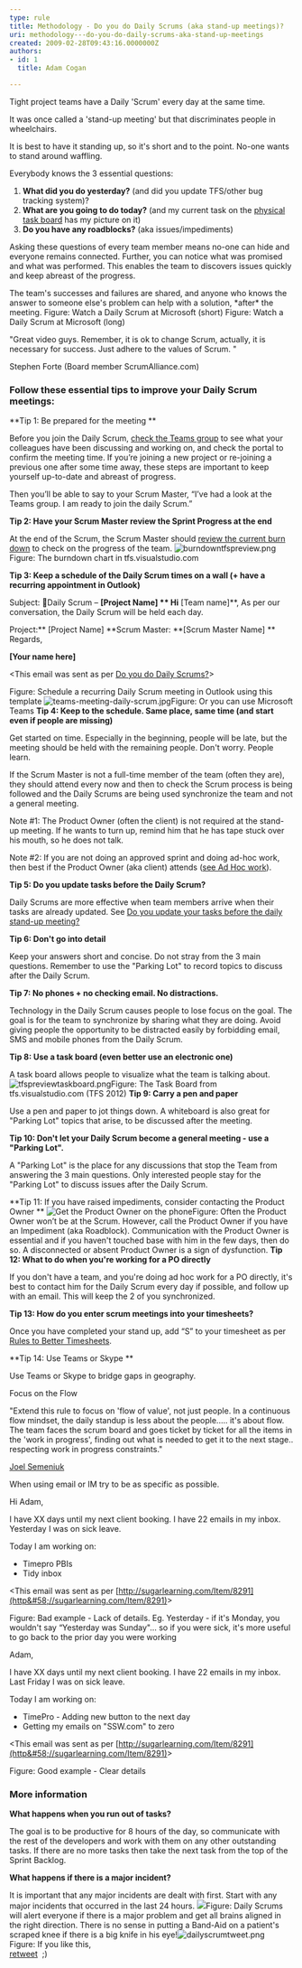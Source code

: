 ```yaml
---
type: rule
title: Methodology - Do you do Daily Scrums (aka stand-up meetings)?
uri: methodology---do-you-do-daily-scrums-aka-stand-up-meetings
created: 2009-02-28T09:43:16.0000000Z
authors:
- id: 1
  title: Adam Cogan

---
```


 
​​Tight project teams have a Daily 'Scrum' every day at the same time.

It was once called a 'stand-up meeting' but that discriminates people in wheelchairs.

It is best to have it standing up, so it's short and to the point. No-one wants to stand around waffling.
 
Everybody knows the 3 essential questions:

1. **What did you do yesterday?** (and did you update TFS/other bug tracking system)?
2. **What are you going to do today?** (and my current task on the [physical task board](/_layouts/15/FIXUPREDIRECT.ASPX?WebId=3dfc0e07-e23a-4cbb-aac2-e778b71166a2&amp;TermSetId=07da3ddf-0924-4cd2-a6d4-a4809ae20160&amp;TermId=df1f9998-8fea-4912-ab3d-df4f5371beff) has my picture on it)
3. **Do you have any roadblocks?** (aka issues/impediments)


Asking these questions of every team member means no-one can hide and everyone remains connected. Further, you can notice what was promised and what was performed. This enables the team to discovers issues quickly and keep abreast of the progress.

The team's successes and failures are shared, and anyone who knows the answer to someone else's problem can help with a solution, \*after\* the meeting.
Figure: Watch a Daily Scrum at Microsoft (short) Figure: Watch a Daily Scrum at Microsoft (long)


"Great video guys. Remember, it is ok to change Scrum, actually, it is necessary for success. Just adhere to the values of Scrum. "

Stephen Forte (Board member ScrumAlliance.com)


### Follow these essential tips to improve your Daily Scrum meetings:


**Tip 1: Be prepared for the meeting **

Before you join the Daily Scrum,     [check the Teams group](/_layouts/15/FIXUPREDIRECT.ASPX?WebId=3dfc0e07-e23a-4cbb-aac2-e778b71166a2&amp;TermSetId=07da3ddf-0924-4cd2-a6d4-a4809ae20160&amp;TermId=df84e3d9-c64f-4419-98d6-cb50363450ef) to see what your colleagues have been discussing and working on, and check the portal to confirm the meeting time. If you’re joining a new project or re-joining a previous one after some time away, these steps are important to keep yourself up-to-date and abreast of progress.

Then you’ll be able to say to your Scrum Master, “I’ve had a look at the Teams group. I am ready to join the daily Scrum.”

**Tip 2: Have your Scrum Master review the Sprint Progress at the end**

At the end of the Scrum, the Scrum Master should     [review the current burn down](/_layouts/15/FIXUPREDIRECT.ASPX?WebId=3dfc0e07-e23a-4cbb-aac2-e778b71166a2&amp;TermSetId=07da3ddf-0924-4cd2-a6d4-a4809ae20160&amp;TermId=845e0bac-8c39-4acb-a62d-68b886f5ea2a) to check on the progress of the team.
![burndowntfspreview.png](/PublishingImages/burndowntfspreview.png)Figure: The burndown chart in tfs.visualstudio.com

**Tip 3: Keep a schedule of the Daily Scrum times on a wall (+ have a recurring appointment in Outlook)​​​**


Subject: 🙋Daily Scrum –              **[Project Name]
**
Hi** [Team name]**,
As per our conversation, the Daily Scrum will be held each day.

Project:** [Project Name]
**Scrum Master: **[Scrum Master Name]
**
Regards,

**[Your name here]**

&lt;This email was sent as per              [Do you do Daily Scrums?](/Management/RulesToSuccessfulProjects/Pages/DailyStandUpScrum.aspx)&gt;

Figure: Schedule a recurring Daily Scrum meeting in Outlook using this template
![teams-meeting-daily-scrum.jpg](/PublishingImages/teams-meeting-daily-scrum.jpg)Figure: Or you can use Microsoft Teams
**Tip 4: Keep to the schedule. Same place, same time (and start even if people are missing)**

Get started on time. Especially in the beginning, people will be late, but the meeting should be held with the remaining people. Don't worry. People learn.

If the Scrum Master is not a full-time member of the team (often they are), they should attend every now and then to check the Scrum process is being followed and the Daily Scrums are being used synchronize the team and not a general meeting.

Note #1: The Product Owner (often the client) is not required at the stand-up meeting. If he wants to turn up, remind him that he has tape stuck over his mouth, so he does not talk.

Note #2: If you are not doing an approved sprint and doing ad-hoc work, then best if the Product Owner (aka client) attends ([see Ad Hoc work](/_layouts/15/FIXUPREDIRECT.ASPX?WebId=3dfc0e07-e23a-4cbb-aac2-e778b71166a2&amp;TermSetId=07da3ddf-0924-4cd2-a6d4-a4809ae20160&amp;TermId=e86b7bb9-95a1-45c2-909c-d0ec85296be5)).

**Tip 5: Do you update tasks before the Daily Scrum?**

Daily Scrums are more effective when team members arrive when their tasks are already updated.
See [Do you update your tasks before the daily stand-up meeting?](/_layouts/15/FIXUPREDIRECT.ASPX?WebId=3dfc0e07-e23a-4cbb-aac2-e778b71166a2&amp;TermSetId=07da3ddf-0924-4cd2-a6d4-a4809ae20160&amp;TermId=fef8584d-a54a-4628-a307-fa99cae26802)

**Tip 6: Don't go into detail**

Keep your answers short and concise. Do not stray from the 3 main questions. Remember to use the "Parking Lot" to record topics to discuss after the Daily Scrum.

**Tip 7: No phones + no checking email. No distractions.**

Technology in the Daily Scrum causes people to lose focus on the goal. The goal is for the team to synchronize by sharing what they are doing. Avoid giving people the opportunity to be distracted easily by forbidding email, SMS and mobile phones from the Daily Scrum.

**Tip 8: Use a task board (even better use an electronic one)**

A task board allows people to visualize what the team is talking about.
![tfspreviewtaskboard.png](/PublishingImages/tfspreviewtaskboard.png)Figure: The Task Board from tfs.visualstudio.com (TFS 2012)
**Tip 9: Carry a pen and paper**

Use a pen and paper to jot things down.
A whiteboard is also great for "Parking Lot" topics that arise, to be discussed after the meeting.

**Tip 10: Don't let your Daily Scrum become a general meeting - use a "Parking Lot".**

A "Parking Lot" is the place for any discussions that stop the Team from answering the 3 main questions. Only interested people stay for the "Parking Lot" to discuss issues after the Daily Scrum.

**Tip 11: If you have raised impediments, consider contacting the Product Owner **
![Get the Product Owner on the phone](/PublishingImages/ProductOwnerTelephone.jpg)Figure: Often the Product Owner won’t be at the Scrum. However, call the Product Owner if you have an Impediment (aka Roadblock). Communication with the Product Owner is essential and if you haven't touched base with him in the few days, then do so. A disconnected or absent Product Owner is a sign of dysfunction.
**Tip 12: What to do when you're working for a PO directly**

If you don't have a team, and you're doing ad hoc work for a PO directly, it's best to contact him for the Daily Scrum every day if possible, and follow up with an email. This will keep the 2 of you synchronized.

**Tip 13: How do you enter scrum meetings into your timesheets?**

Once you have completed your stand up, add “S” to your timesheet as per     [Rules to Better Timesheets](http&#58;//www.ssw.com.au/ssw/Standards/Rules/RulesToBetterTimesheets.aspx).

**Tip 14: Use Teams or Skype
**

Use Teams or Skype to bridge gaps in geography.


Focus on the Flow

"Extend this rule to focus on 'flow of value', not just people. In a continuous flow mindset, the daily standup is less about the people..... it's about flow. The team faces the scrum board and goes ticket by ticket for all the items in the 'work in progress', finding out what is needed to get it to the next stage.. respecting work in progress constraints."

[Joel Semeniuk](http&#58;//joelfromcanada.com/)


When using email or IM try to be as specific as possible.


Hi Adam,        

I have XX days until my next client booking.
I have 22 emails in my inbox.
Yesterday I was on sick leave.

Today I am working on:

- Timepro PBIs
- Tidy inbox


&lt;This email was sent as per [http://sugarlearning.com/Item/8291](http&#58;//sugarlearning.com/Item/8291)&gt;

Figure: Bad example - Lack of details. Eg. Yesterday - if it's Monday, you wouldn't say “Yesterday was Sunday"... so if you were sick, it's more useful to go back to the prior day you were working

Adam,        

I have XX days until my next client booking.
I have 22 emails in my inbox.
Last Friday I was on sick leave.

Today I am working on:

- TimePro - Adding new button to the next day
- Getting my emails on "SSW.com" to zero


&lt;This email was sent as per [http://sugarlearning.com/Item/8291](http&#58;//sugarlearning.com/Item/8291)&gt;

 Figure: Good example - Clear details 

### More information


**What happens when you run out of tasks?**

The goal is to be productive for 8 hours of the day, so communicate with the rest of the developers and work with them on any other outstanding tasks. If there are no more tasks then take the next task from the top of the Sprint Backlog.

**What happens if there is a major incident?**

It is important that any major incidents are dealt with first. Start with any major incidents that occurred in the last 24 hours.
![](/PublishingImages/NewStandUpImage.jpg)Figure: Daily Scrums will alert everyone if there is a major problem and get all brains aligned in the right direction. There is no sense in putting a Band-Aid on a patient's scraped knee if there is a big knife in his eye!![dailyscrumtweet.png](/PublishingImages/dailyscrumtweet.png)Figure: If you like this, <br>      [retweet](https&#58;//twitter.com/AdamCogan/status/168175594209681408)  ;)

